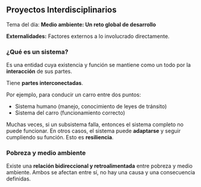 ## Proyectos Interdisciplinarios

Tema del día: **Medio ambiente: Un reto global de desarrollo**

**Externalidades:** Factores externos a lo involucrado directamente.

### ¿Qué es un sistema?

Es una entidad cuya existencia y función se mantiene como un todo por la **interacción** de sus partes.

Tiene **partes interconectadas**.

Por ejemplo, para conducir un carro entre dos puntos:

- Sistema humano (manejo, conocimiento de leyes de tránsito)
- Sistema del carro (funcionamiento correcto)

Muchas veces, si un subsistema falla, entonces el sistema completo no puede funcionar. En otros casos, el sistema puede **adaptarse** y seguir cumpliendo su función. Esto es **resiliencia**.

### Pobreza y medio ambiente

Existe una **relación bidireccional y retroalimentada** entre pobreza y medio ambiente. Ambos se afectan entre sí, no hay una causa y una consecuencia definidas.